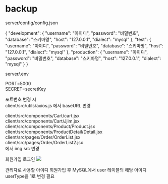 # backup

server/config/config.json

{
    "development": {
      "username": "아이디",
      "password": "비밀번호",
      "database": "스키마명",
      "host": "127.0.0.1",
      "dialect": "mysql"
    },
    "test": {
      "username": "아이디",
      "password": "비밀번호",
      "database": "스키마명",
      "host": "127.0.0.1",
      "dialect": "mysql"
    },
    "production": {
      "username": "아이디",
      "password": "비밀번호",
      "database": "스키마명",
      "host": "127.0.0.1",
      "dialect": "mysql"
    }
}
  

server/.env

PORT=5000 <br>
SECRET=secretKey

포트번호 변경 시 <br>
client/src/utils/axios.js 에서 baseURL 변경 <br>


client/src/components/Cart/cart.jsx <br>
client/src/components/Cart/Jjim.jsx <br>
client/src/components/Product/Product.jsx <br>
client/src/components/ProductDetail/Detail.jsx <br>
client/src/pages/Order/OrderList.jsx <br>
client/src/pages/Order/OrderList2.jsx <br>
에서 img src 변경


회원가입 로그인
<img src="https://github.com/hyun45/backup/assets/159392652/54144fa0-94a4-45f6-8391-3491bccbd3e1" />






관리자로 사용할 아이디 회원가입 후 MySQL에서 user 테이블의 해당 아이디 userType을 1로 변경 필요
